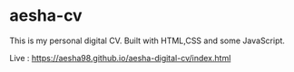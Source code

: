 # aesha-cv

This is my personal digital CV. 
Built with HTML,CSS and some JavaScript.

Live : https://aesha98.github.io/aesha-digital-cv/index.html
